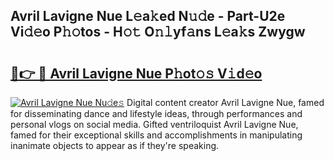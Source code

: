 ## Avril Lavigne Nue L𝚎a𝚔ed N𝚞𝚍e - Part-U2e Vi𝚍𝚎o P𝚑𝚘tos - H𝚘𝚝 O𝚗𝚕yf𝚊ns L𝚎a𝚔s Zwygw

# <h2><a href="http://kf0c4f.oniu.top/?m=Avril+Lavigne+Nue">🔗👉 🔴 Avril Lavigne Nue P𝚑ot𝚘𝚜 V𝚒d𝚎o</a></h2>

[![Avril Lavigne Nue Nu𝚍e𝚜](https://i.imgur.com/0qMVB7G.gif)](http://kf0c4f.oniu.top/?m=Avril+Lavigne+Nue)
Digital content creator Avril Lavigne Nue, famed for disseminating dance and lifestyle ideas, through performances and personal vlogs on social media. Gifted ventriloquist Avril Lavigne Nue, famed for their exceptional skills and accomplishments in manipulating inanimate objects to appear as if they're speaking.  
